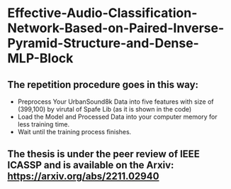 # Effective-Audio-Classification-Network-Based-on-Paired-Inverse-Pyramid-Structure-and-Dense-MLP-Block
## The repetition procedure goes in this way:
* Preprocess Your UrbanSound8k Data into five features with size of (399,100) by virutal of Spafe Lib (as it is shown in the code)
* Load the Model and Processed Data into your computer memory for less training time.
* Wait until the training process finishes.
## The thesis is under the peer review of IEEE ICASSP and is available on the Arxiv: https://arxiv.org/abs/2211.02940

